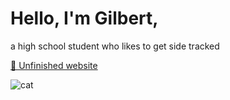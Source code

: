 

# Hello, I'm Gilbert,
a high school student who likes to get side tracked

[🔭 Unfinished website](https://www.gilbertz.tech/)

<img src="https://i.giphy.com/media/VbnUQpnihPSIgIXuZv/giphy.webp" alt="cat">

<!--
**giilbert/giilbert** is a ✨ _special_ ✨ repository because its `README.md` (this file) appears on your GitHub profile.

Here are some ideas to get you started:

- 🔭 I’m currently working on ...
- 🌱 I’m currently learning ...
- 👯 I’m looking to collaborate on ...
- 🤔 I’m looking for help with ...
- 💬 Ask me about ...
- 📫 How to reach me: ...
- ⚡ Fun fact: ...
-->
